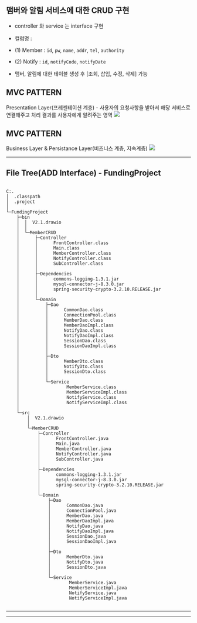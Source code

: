 맴버와 알림 서비스에 대한 CRUD 구현 <br/>
---
- controller 와 service 는 interface 구현 <br/>

- 컬럼명 : <br/>
- (1) Member :  `id`, `pw`, `name`, `addr`, `tel`, `authority` <br/>
- (2) Notify :  `id`, `notifyCode`, `notifyDate` <br/>
- 맴버, 알림에 대한 테이블 생성 후 [조회, 삽입, 수정, 삭제] 가능 <br/>




<h2>MVC PATTERN</h2>
Presentation Layer(프레젠테이션 계층)
- 사용자의 요청사항을 받아서 해당 서비스로 연결해주고 처리 결과를 사용자에게 알려주는 영역

<img src="https://github.com/EM-PROJECT-ORG-Funrest/EM_Module_Test/assets/102271645/9def9d67-4640-45b5-bdfa-e7f279eac48a">

<h2>MVC PATTERN</h2>
Business Layer & Persistance Layer(비즈니스 계층, 지속계층)

<img src="https://github.com/EM-PROJECT-ORG-Funrest/EM_Module_Test/assets/102271645/d67b043f-c09f-46a5-8ee0-53343c94acd0">
<hr/>

File Tree(ADD Interface) - FundingProject
---
```    

C:.
│  .classpath
│  .project
│  
└─FundingProject
    ├─bin
    │  │  V2.1.drawio
    │  │  
    │  └─MemberCRUD
    │      ├─Controller
    │      │      FrontController.class
    │      │      Main.class
    │      │      MemberController.class
    │      │      NotifyController.class
    │      │      SubController.class
    │      │      
    │      ├─Dependencies
    │      │      commons-logging-1.3.1.jar
    │      │      mysql-connector-j-8.3.0.jar
    │      │      spring-security-crypto-3.2.10.RELEASE.jar
    │      │      
    │      └─Domain
    │          ├─Dao
    │          │      CommonDao.class
    │          │      ConnectionPool.class
    │          │      MemberDao.class
    │          │      MemberDaoImpl.class
    │          │      NotifyDao.class
    │          │      NotifyDaoImpl.class
    │          │      SessionDao.class
    │          │      SessionDaoImpl.class
    │          │      
    │          ├─Dto
    │          │      MemberDto.class
    │          │      NotifyDto.class
    │          │      SessionDto.class
    │          │      
    │          └─Service
    │                  MemberService.class
    │                  MemberServiceImpl.class
    │                  NotifyService.class
    │                  NotifyServiceImpl.class
    │                  
    └─src
        │  V2.1.drawio
        │  
        └─MemberCRUD
            ├─Controller
            │      FrontController.java
            │      Main.java
            │      MemberController.java
            │      NotifyController.java
            │      SubController.java
            │      
            ├─Dependencies
            │      commons-logging-1.3.1.jar
            │      mysql-connector-j-8.3.0.jar
            │      spring-security-crypto-3.2.10.RELEASE.jar
            │      
            └─Domain
                ├─Dao
                │      CommonDao.java
                │      ConnectionPool.java
                │      MemberDao.java
                │      MemberDaoImpl.java
                │      NotifyDao.java
                │      NotifyDaoImpl.java
                │      SessionDao.java
                │      SessionDaoImpl.java
                │      
                ├─Dto
                │      MemberDto.java
                │      NotifyDto.java
                │      SessionDto.java
                │      
                └─Service
                        MemberService.java
                        MemberServiceImpl.java
                        NotifyService.java
                        NotifyServiceImpl.java
                        

```
---

<hr/>
